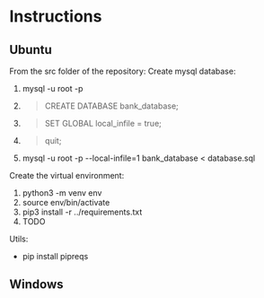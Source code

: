 # Instructions

## Ubuntu

From the src folder of the repository:
Create mysql database:
1. mysql -u root -p 
2. > CREATE DATABASE bank_database;
3. > SET GLOBAL local_infile = true;
4. > quit;
5. mysql -u root -p --local-infile=1 bank_database < database.sql

Create the virtual environment:
1. python3 -m venv env
2. source env/bin/activate
3. pip3 install -r ../requirements.txt
4. TODO

Utils:
- pip install pipreqs

## Windows

